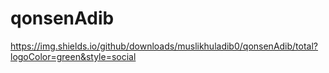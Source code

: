 # qonsenAdib

https://img.shields.io/github/downloads/muslikhuladib0/qonsenAdib/total?logoColor=green&style=social
